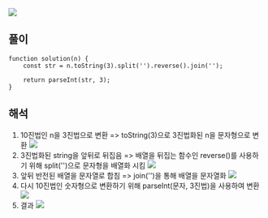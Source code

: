 ![](https://images.velog.io/images/kusdsuna/post/5ad72d6b-b59d-4679-b266-fbdfbe54138d/image.png)

## 풀이

```
function solution(n) {
    const str = n.toString(3).split('').reverse().join('');

    return parseInt(str, 3);
}
```

## 해석

1. 10진법인 n을 3진법으로 변환 => toString(3)으로 3진법화된 n을 문자형으로 변환
   ![](https://images.velog.io/images/kusdsuna/post/b5838f6c-e9d7-45e8-8080-3f5766c6d5ec/image.png)
2. 3진법화된 string을 앞뒤로 뒤집음 => 배열을 뒤집는 함수인 reverse()를 사용하기 위해 split('')으로 문자형을 배열화 시킴
   ![](https://images.velog.io/images/kusdsuna/post/78687d9c-fbff-417a-8f2e-dcb8fd631c26/image.png)
3. 앞뒤 반전된 배열을 문자열로 합침 => join('')을 통해 배열을 문자열화
   ![](https://images.velog.io/images/kusdsuna/post/d155eeec-c16c-4bc0-9672-5f6aec26f041/image.png)
4. 다시 10진법인 숫자형으로 변환하기 위해 parseInt(문자, 3진법)을 사용하여 변환
   ![](https://images.velog.io/images/kusdsuna/post/247ae7e1-615e-4a37-b1a5-a883c45293c5/image.png)
5. 결과
   ![](https://images.velog.io/images/kusdsuna/post/56e1b905-6997-4773-85f0-9e91867ec559/image.png)
